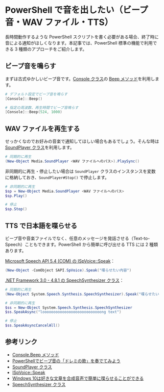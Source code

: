 # PowerShell で音を出したい（ビープ音・WAV ファイル・TTS）

長時間動作するような PowerShell スクリプトを書く必要がある場合、終了時に音による通知がほしくなります。本記事では、PowerShell 標準の機能で利用できる 3 種類のアプローチをご紹介します。

## ビープ音を鳴らす

まずは古式ゆかしいビープ音です。[Console クラス](https://learn.microsoft.com/ja-jp/dotnet/api/system.console?view=net-7.0)の [Beep メソッド](https://learn.microsoft.com/ja-jp/dotnet/api/system.console.beep?view=net-7.0)を利用します。

```powershell
# デフォルト設定でビープ音を鳴らす
[Console]::Beep()

# 指定の周波数、再生時間でビープ音鳴らす
[Console]::Beep(524, 1000)
```

## WAV ファイルを再生する

せっかくなのでお好みの音楽で通知してほしい場合もあるでしょう。そんな時は [SoundPlayer クラス](https://learn.microsoft.com/ja-jp/dotnet/api/system.media.soundplayer?view=dotnet-plat-ext-7.0)を利用します。

```powershell
# 同期的に再生
(New-Object Media.SoundPlayer <WAV ファイルへのパス>).PlaySync()
```

非同期的に再生・停止したい場合は `SoundPlayer` クラスのインスタンスを変数に格納しておき、`SoundPlayer#Stop()` で停止します。

```powershell
# 非同期的に再生
$sp = New-Object Media.SoundPlayer <WAV ファイルへのパス>
$sp.Play()

# 停止
$sp.Stop()
```

## TTS で日本語を喋らせる

ビープ音や音楽ファイルでなく、任意のメッセージを発話させる（Text-to-Speech）こともできます。PowerShell から簡単に呼び出せる TTS には 2 種類あります。

[Microsoft Speech API 5.4 (COM) の ISpVoice::Speak](https://learn.microsoft.com/en-us/previous-versions/windows/desktop/ee125024(v=vs.85))：

```powershell
(New-Object -ComObject SAPI.SpVoice).Speak("喋らせたい内容")
```

[.NET Framework 3.0 - 4.8.1 の SpeechSynthesizer クラス](https://learn.microsoft.com/ja-jp/dotnet/api/system.speech.synthesis.speechsynthesizer)：

```powershell
# 同期的に再生
(New-Object System.Speech.Synthesis.SpeechSynthesizer).Speak("喋らせたい内容")

# 非同期的に再生
$ss = New-Object System.Speech.Synthesis.SpeechSynthesizer
$ss.SpeakAsync("looooooooooooooooooooooooooong text")

# 停止
$ss.SpeakAsyncCancelAll()
```

## 参考リンク

* [Console.Beep メソッド](https://learn.microsoft.com/ja-jp/dotnet/api/system.console.beep?view=net-7.0)
* [PowerShellでビープ音の「ドレミの歌」を奏でてみよう](https://tech.guitarrapc.com/entry/2013/02/05/000226)
* [SoundPlayer クラス](https://learn.microsoft.com/ja-jp/dotnet/api/system.media.soundplayer?view=dotnet-plat-ext-7.0)
* [ISpVoice::Speak](https://learn.microsoft.com/en-us/previous-versions/windows/desktop/ee125024(v=vs.85))
* [Windows 10は好きな文章を合成音声で簡単に喋らせることができる](https://ascii.jp/elem/000/004/055/4055975/)
* [SpeechSynthesizer クラス](https://learn.microsoft.com/ja-jp/dotnet/api/system.speech.synthesis.speechsynthesizer)